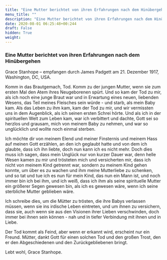 ```yaml
---
title: "Eine Mutter berichtet von ihren Erfahrungen nach dem Hinübergehen"
menu_title: ""
description: "Eine Mutter berichtet von ihren Erfahrungen nach dem Hinübergehen"
date: 2020-08-01 06:25:48+00:244
draft: False
hidden: True
weight:
---
```

### Eine Mutter berichtet von ihren Erfahrungen nach dem Hinübergehen

Grace Stanhope – empfangen durch James Padgett am 21. Dezember 1917, Washington, DC, USA.

Komm in das Brautgemach, Tod. Komm zu der jungen Mutter, wenn sie zum ersten Mal den Atem ihres Neugeborenen spürt. Und so kam der Tod zu mir, als ich noch eine junge Braut war und in Erwartung eines neuen, liebenden Wesens, das Teil meines Fleisches sein würde - und starb, als mein Baby kam. Als das Leben zu ihm kam, kam der Tod zu mir, und wir vermissten uns in dem Augenblick, als ich seinen ersten Schrei hörte. Und als ich in der spirituellen Welt zum Leben kam, war ich verbittert und dachte, Gott sei so herzlos und grausam, mich von meinem Baby zu nehmen, und war so unglücklich und wollte noch einmal sterben.

Ich möchte dir von meinem Elend und meiner Finsternis und meinem Hass auf meinen Gott erzählen, an den ich geglaubt hatte und von dem ich glaubte, dass ich ihn liebte, doch nun kann ich es nicht mehr. Doch dies muss ich sagen, dass mein Unglück nur von kurzer Dauer war, denn helle Wesen kamen zu mir und trösteten mich und versicherten mir, dass ich nicht von meinem Kind getrennt war, sondern zu meinem Kind gehen konnte, um über es zu wachen und ihm meine Mutterliebe zu schenken, und so tat und tue ich es nun für mein Kind, das nun ein Mann ist, und noch immer bin ich bei ihm, und ich weiß, dass ich ihm als seine spirituelle Mutter ein größerer Segen gewesen bin, als ich es gewesen wäre, wenn ich seine sterbliche Mutter geblieben wäre.

Ich schreibe dies, um die Mütter zu trösten, die ihre Babys verlassen müssen, wenn sie ins irdische Leben eintreten, und um ihnen zu versichern, dass sie, auch wenn sie aus den Visionen ihrer Lieben verschwinden, doch immer bei ihnen sein können - nah und in tiefer Verbindung mit ihnen und in Liebe.

Der Tod kommt als Feind, aber wenn er erkannt wird, erscheint nur ein Freund. Mütter, dankt Gott für einen solchen Tod und den großen Trost, den er den Abgeschiedenen und den Zurückgebliebenen bringt.

Lebt wohl, Grace Stanhope.
